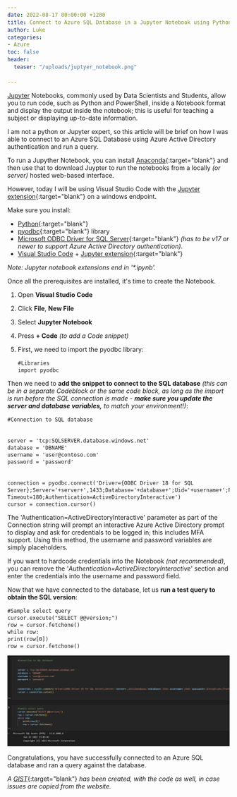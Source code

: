 ```yaml
---
date: 2022-08-17 00:00:00 +1200
title: Connect to Azure SQL Database in a Jupyter Notebook using Python
author: Luke
categories:
- Azure
toc: false
header:
  teaser: "/uploads/juptyer_notebook.png"

---
```

[Jupyter](https://jupyter.org/ "Jupyter") Notebooks, commonly used by Data Scientists and Students, allow you to run code, such as Python and PowerShell, inside a Notebook format and display the output inside the notebook; this is useful for teaching a subject or displaying up-to-date information.

I am not a python or Jupyter expert, so this article will be brief on how I was able to connect to an Azure SQL Database using Azure Active Directory authentication and run a query.

To run a Jupyther Notebook, you can install [Anaconda](https://www.anaconda.com/products/distribution "Anaconda"){:target="blank"} and then use that to download Juypter to run the notebooks from a locally _(or server)_ hosted web-based interface.

However, today I will be using Visual Studio Code with the [Jupyter extension](https://code.visualstudio.com/docs/datascience/jupyter-notebooks " Jupyter Notebooks in VS Code "){:target="blank"} on a windows endpoint.

Make sure you install:

* [Python](https://www.python.org/downloads/ "Python"){:target="blank"}
* [pyodbc](https://pypi.org/project/pyodbc/ "pyodbc "){:target="blank"} library
* [Microsoft ODBC Driver for SQL Server](https://docs.microsoft.com/en-us/sql/connect/odbc/microsoft-odbc-driver-for-sql-server "Microsoft ODBC Driver for SQL Server"){:target="blank"} _(has to be v17 or newer to support Azure Active Directory authentication)_.
* [Visual Studio Code](https://code.visualstudio.com/ "Visual Studio Code") + [Jupyter extension](https://code.visualstudio.com/docs/datascience/jupyter-notebooks " Jupyter Notebooks in VS Code"){:target="blank"}

_Note: Jupyter notebook extensions end in '*.ipynb'._

Once all the prerequisites are installed, it's time to create the Notebook.

1. Open **Visual Studio Code**
2. Click **File**, **New File**
3. Select **Jupyter Notebook**
4. Press **+ Code** _(to add a Code snippet)_
5. First, we need to import the pyodbc library:

       #Libraries
       import pyodbc

Then we need to **add the snippet to connect to the SQL database** _(this can be in a separate Codeblock or the same code block, as long as the import is run before the SQL connection is made - **make sure you update the server and database variables,** to match your environment!)_:

    #Connection to SQL database
    
    
    server = 'tcp:SQLSERVER.database.windows.net' 
    database = 'DBNAME' 
    username = 'user@contoso.com' 
    password = 'password' 
    
    
    connection = pyodbc.connect('Driver={ODBC Driver 18 for SQL Server};Server='+server+',1433;Database='+database+';Uid='+username+';Pwd='+password+';Encrypt=yes;TrustServerCertificate=no;Connection Timeout=180;Authentication=ActiveDirectoryInteractive')
    cursor = connection.cursor()

The 'Authentication=ActiveDirectoryInteractive' parameter as part of the Connection string will prompt an interactive Azure Active Directory prompt to display and ask for credentials to be logged in; this includes MFA support. Using this method, the username and password variables are simply placeholders.

If you want to hardcode credentials into the Notebook _(not recommended)_, you can remove the '_Authentication=ActiveDirectoryInteractive_' section and enter the credentials into the username and password field.

Now that we have connected to the database, let us **run a test query to obtain the SQL version**:

    #Sample select query
    cursor.execute("SELECT @@version;")
    row = cursor.fetchone()
    while row:
    print(row[0])
    row = cursor.fetchone()

![Jupyter python SQL connection](/uploads/juptyer_notebook_query.png)

Congratulations, you have successfully connected to an Azure SQL database and ran a query against the database.

_A_ [_GIST_](https://gist.github.com/lukemurraynz/6636632309bc2bf2b1b37676ee0881ce "python.sqldb.text"){:target="blank"} _has been created, with the code as well, in case issues are copied from the website._
